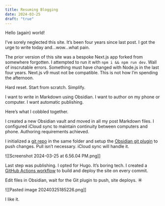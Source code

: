 ```yaml
---
title: Resuming Blogging
date: 2024-03-25
draft: "true"
---
```


Hello (again) world!

I’ve sorely neglected this site. It’s been four years since last post. I got the urge to write today and…wow…what pain. 

The prior version of this site was a bespoke Next.js app forked from somewhere forgotten. I attempted to run it with `npm i && npm run dev`. Wall of inscrutable errors. Something must have changed with Node.js in the last four years. Next.js v9 must not be compatible. This is not how I’m spending the afternoon. 

Hard reset. Start from scratch. Simplify. 

I want to write in Markdown using Obsidian. I want to author on my phone or computer. I want automatic publishing. 

Here’s what I cobbled together. 

I created a new Obsidian vault and moved in all my post Markdown files. I configured iCloud sync to maintain continuity between computers and phone. Authoring requirements achieved. 

I initialized a [git repo](https://github.com/bromanko/bromanko.com) in the same folder and setup the [Obsidian git plugin](https://github.com/denolehov/obsidian-git) to push changes. Pull isn’t necessary. iCloud sync will handle it. 

![[Screenshot 2024-03-25 at 6.56.04 PM.png]]

Last step was publishing. I opted for Hugo. It’s boring tech. I created a [GitHub Actions workflow](https://github.com/bromanko/bromanko.com/blob/main/.github/workflows/deploy.yaml) to build and deploy the site on every commit. 

Edit files in Obsidian, wait for the Git plugin to push, site deploys. ☀️

![[Pasted image 20240325185226.png]]

I like it. 